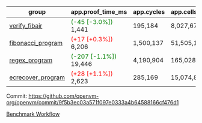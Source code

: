 | group | app.proof_time_ms | app.cycles | app.cells_used | leaf.proof_time_ms | leaf.cycles | leaf.cells_used |
| -- | -- | -- | -- | -- | -- | -- |
| [verify_fibair](https://github.com/openvm-org/openvm/blob/benchmark-results/benchmarks-pr/1181/verify_fibair-9f5b3ec03a571f097e0333a4b64588166cf476d1.md) |<span style='color: green'>(-45 [-3.0%])</span> 1,441 |  195,184 |  8,027,672 |- | - | - |
| [fibonacci_program](https://github.com/openvm-org/openvm/blob/benchmark-results/benchmarks-pr/1181/fibonacci-9f5b3ec03a571f097e0333a4b64588166cf476d1.md) |<span style='color: red'>(+17 [+0.3%])</span> 6,206 |  1,500,137 |  51,505,102 |- | - | - |
| [regex_program](https://github.com/openvm-org/openvm/blob/benchmark-results/benchmarks-pr/1181/regex-9f5b3ec03a571f097e0333a4b64588166cf476d1.md) |<span style='color: green'>(-207 [-1.1%])</span> 19,446 |  4,190,904 |  165,028,173 |- | - | - |
| [ecrecover_program](https://github.com/openvm-org/openvm/blob/benchmark-results/benchmarks-pr/1181/ecrecover-9f5b3ec03a571f097e0333a4b64588166cf476d1.md) |<span style='color: red'>(+28 [+1.1%])</span> 2,623 |  285,169 |  15,074,875 |- | - | - |


Commit: https://github.com/openvm-org/openvm/commit/9f5b3ec03a571f097e0333a4b64588166cf476d1

[Benchmark Workflow](https://github.com/openvm-org/openvm/actions/runs/12654992484)
